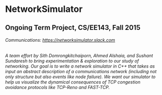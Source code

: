 # NetworkSimulator
## Ongoing Term Project, CS/EE143, Fall 2015
###### Communications: https://networksimulator.slack.com
###### A team effort by Sith Domrongkitchaiporn, Ahmed Alshaia, and Sushant Sundaresh to bring experimentation & exploration to our study of networking. Our goal is to write a network simulator in C++ that takes as input an abstract description of a communications network (including not only structure but also events like node failure). We want our simulator to help us visualize the dynamical consequences of TCP congestion avoidance protocols like TCP-Reno and FAST-TCP.




